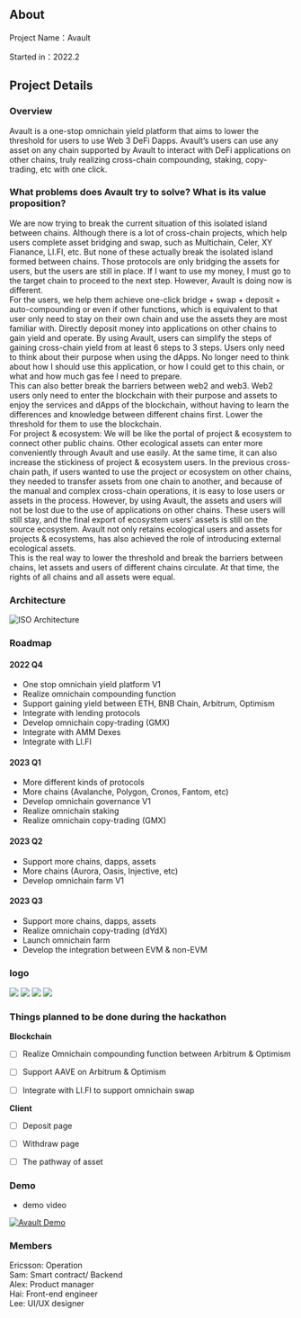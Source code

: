 ## About

Project Name：Avault

Started in：2022.2

## Project Details

### Overview
Avault is a one-stop omnichain yield platform that aims to lower the threshold for users to use Web 3 DeFi Dapps. Avault’s users can use any asset on any chain supported by Avault to interact with DeFi applications on other chains, truly realizing cross-chain compounding, staking, copy-trading, etc with one click.

### What problems does Avault try to solve? What is its value proposition?
We are now trying to break the current situation of this isolated island between chains. Although there is a lot of cross-chain projects, which help users complete asset bridging and swap, such as Multichain, Celer, XY Fianance, LI.FI, etc. But none of these actually break the isolated island formed between chains. Those protocols are only bridging the assets for users, but the users are still in place. If I want to use my money, I must go to the target chain to proceed to the next step. However, Avault is doing now is different.    
For the users, we help them achieve one-click bridge + swap + deposit + auto-compounding or even if other functions, which is equivalent to that user only need to stay on their own chain and use the assets they are most familiar with. Directly deposit money into applications on other chains to gain yield and operate. By using Avault, users can simplify the steps of gaining cross-chain yield from at least 6 steps to 3 steps. Users only need to think about their purpose when using the dApps. No longer need to think about how I should use this application, or how I could get to this chain, or what and how much gas fee I need to prepare.    
This can also better break the barriers between web2 and web3. Web2 users only need to enter the blockchain with their purpose and assets to enjoy the services and dApps of the blockchain, without having to learn the differences and knowledge between different chains first. Lower the threshold for them to use the blockchain.    
For project & ecosystem: We will be like the portal of project & ecosystem to connect other public chains. Other ecological assets can enter more conveniently through Avault and use easily. At the same time, it can also increase the stickiness of project & ecosystem users. In the previous cross-chain path, if users wanted to use the project or ecosystem on other chains, they needed to transfer assets from one chain to another, and because of the manual and complex cross-chain operations, it is easy to lose users or assets in the process. However, by using Avault, the assets and users will not be lost due to the use of applications on other chains. These users will still stay, and the final export of ecosystem users’ assets is still on the source ecosystem. Avault not only retains ecological users and assets for projects & ecosystems, has also achieved the role of introducing external ecological assets.    
This is the real way to lower the threshold and break the barriers between chains, let assets and users of different chains circulate. At that time, the rights of all chains and all assets were equal.     

### Architecture
![ISO Architecture](assets/111.png)

### Roadmap
#### 2022 Q4
- One stop omnichain yield platform V1
- Realize omnichain compounding function
- Support gaining yield between ETH, BNB Chain, Arbitrum, Optimism
- Integrate with lending protocols
- Develop omnichain copy-trading (GMX)
- Integrate with AMM Dexes
- Integrate with LI.FI
#### 2023 Q1
- More different kinds of protocols
- More chains (Avalanche, Polygon, Cronos, Fantom, etc)
- Develop omnichain governance V1
- Realize omnichain staking
- Realize omnichain copy-trading (GMX)
#### 2023 Q2
- Support more chains, dapps, assets
- More chains (Aurora, Oasis, Injective, etc)
- Develop omnichain farm V1
#### 2023 Q3
- Support more chains, dapps, assets
- Realize omnichain copy-trading (dYdX)
- Launch omnichain farm
- Develop the integration between EVM & non-EVM

### logo
![](assets/avatLogo1.png)
![](assets/avatLogo2.png)
![](assets/avatLogo3.png)
![](assets/avatLogo4.png)


### Things planned to be done during the hackathon


**Blockchain**

  - [ ] Realize Omnichain compounding function between Arbitrum & Optimism
  - [ ] Support AAVE on Arbitrum & Optimism
  - [ ] Integrate with LI.FI to support omnichain swap


**Client**

  - [ ] Deposit page
  - [ ] Withdraw page
  - [ ] The pathway of asset


### Demo
 - demo video

[![Avault Demo](https://img.youtube.com/vi/lw7tqEBcVN4/0.jpg)](https://www.youtube.com/watch?v=lw7tqEBcVN4)


### Members

Ericsson: Operation  
Sam: Smart contract/ Backend  
Alex: Product manager  
Hai: Front-end engineer  
Lee: UI/UX designer  
